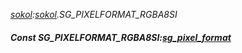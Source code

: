 _[sokol](../../modules/sokol/sokol-module.md):[sokol](../../modules/sokol/sokol-module.md).SG\_PIXELFORMAT\_RGBA8SI_
##### Const SG\_PIXELFORMAT\_RGBA8SI:[sg_pixel_format](../../modules/sokol/sokol-sg_pixel_format.md)
